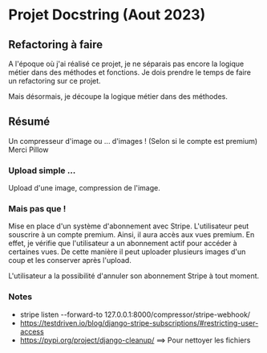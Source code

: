 # Projet Docstring (Aout 2023)

## Refactoring à faire

A l'époque où j'ai réalisé ce projet, je ne séparais pas encore la logique métier dans des méthodes et fonctions.
Je dois prendre le temps de faire un refactoring sur ce projet.

Mais désormais, je découpe la logique métier dans des méthodes.

## Résumé

Un compresseur d'image ou ... d'images ! (Selon si le compte est premium)
Merci Pillow

### Upload simple ...

Upload d'une image, compression de l'image.

### Mais pas que !

Mise en place d'un système d'abonnement avec Stripe.
L'utilisateur peut souscrire à un compte premium. Ainsi, il aura accès aux vues premium.
En effet, je vérifie que l'utilisateur a un abonnement actif pour accéder à certaines vues. De cette manière il peut
uploader plusieurs images d'un coup et les conserver après l'upload.

L'utilisateur a la possibilité d'annuler son abonnement Stripe à tout moment.

### Notes

- stripe listen --forward-to 127.0.0.1:8000/compressor/stripe-webhook/
- https://testdriven.io/blog/django-stripe-subscriptions/#restricting-user-access
- https://pypi.org/project/django-cleanup/  ==> Pour nettoyer les fichiers